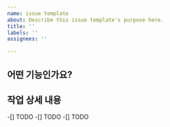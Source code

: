 ```yaml
---
name: issue template
about: Describe this issue template's purpose here.
title: ''
labels: ''
assignees: ''

---
```


## 어떤 기능인가요?


## 작업 상세 내용
-[] TODO
-[] TODO
-[] TODO
